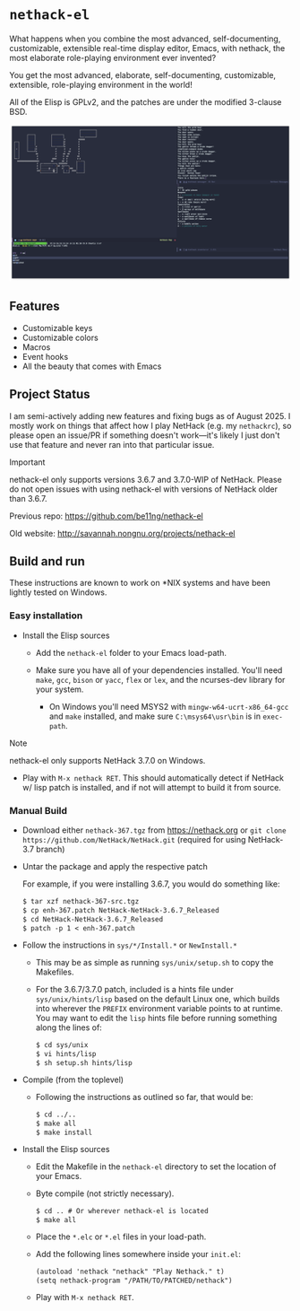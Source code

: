 # `nethack-el`

What happens when you combine the most advanced, self-documenting, customizable,
extensible real-time display editor, Emacs, with nethack, the most elaborate
role-playing environment ever invented?

You get the most advanced, elaborate, self-documenting, customizable,
extensible, role-playing environment in the world!

All of the Elisp is GPLv2, and the patches are under the modified 3-clause BSD.

![](./images/screenshot.png)

## Features

* Customizable keys
* Customizable colors
* Macros
* Event hooks
* All the beauty that comes with Emacs

## Project Status
I am semi-actively adding new features and fixing bugs as of August 2025.
I mostly work on things that affect how I play NetHack (e.g. my `nethackrc`), so please open an issue/PR if something doesn't work—it's likely I just don't use that feature and never ran into that particular issue.

> [!IMPORTANT]
> nethack-el only supports versions 3.6.7 and 3.7.0-WIP of NetHack.
> Please do not open issues with using nethack-el with versions of NetHack older than 3.6.7.


Previous repo: <https://github.com/be11ng/nethack-el>

Old website: <http://savannah.nongnu.org/projects/nethack-el>

## Build and run

These instructions are known to work on \*NIX systems and have been lightly tested on Windows.

### Easy installation

* Install the Elisp sources

  * Add the `nethack-el` folder to your Emacs load-path.

  * Make sure you have all of your dependencies installed.  You'll need `make`,
    `gcc`, `bison` or `yacc`, `flex` or `lex`, and the ncurses-dev library for
    your system.

    * On Windows you'll need MSYS2 with `mingw-w64-ucrt-x86_64-gcc` and `make` installed, and make sure `C:\msys64\usr\bin` is in `exec-path`.

> [!NOTE]
> nethack-el only supports NetHack 3.7.0 on Windows.

  * Play with `M-x nethack RET`. This should automatically detect if NetHack w/ lisp patch is installed, and if not will attempt to build it from source.

### Manual Build

* Download either `nethack-367.tgz` from <https://nethack.org> or `git clone https://github.com/NetHack/NetHack.git` (required for using NetHack-3.7 branch)

* Untar the package and apply the respective patch

  For example, if you were installing 3.6.7, you would do something like:

  ```
  $ tar xzf nethack-367-src.tgz
  $ cp enh-367.patch NetHack-NetHack-3.6.7_Released
  $ cd NetHack-NetHack-3.6.7_Released
  $ patch -p 1 < enh-367.patch
  ```

* Follow the instructions in `sys/*/Install.*` or `NewInstall.*`

  * This may be as simple as running `sys/unix/setup.sh` to copy the Makefiles.

  * For the 3.6.7/3.7.0 patch, included is a hints file under
    `sys/unix/hints/lisp` based on the default Linux one, which builds
    into wherever the `PREFIX` environment variable points to at runtime.  You
    may want to edit the `lisp` hints file before running something along
    the lines of:

    ```
    $ cd sys/unix
    $ vi hints/lisp
    $ sh setup.sh hints/lisp
    ```

* Compile (from the toplevel)

  * Following the instructions as outlined so far, that would be:

    ```
    $ cd ../..
    $ make all
    $ make install
    ```

* Install the Elisp sources

  * Edit the Makefile in the `nethack-el` directory to set the location of your
    Emacs.

  * Byte compile (not strictly necessary).

    ```
    $ cd .. # Or wherever nethack-el is located
    $ make all
    ```

  * Place the `*.elc` or `*.el` files in your load-path.

  * Add the following lines somewhere inside your `init.el`:

    ```elisp
    (autoload 'nethack "nethack" "Play Nethack." t)
    (setq nethack-program "/PATH/TO/PATCHED/nethack")
    ```

  * Play with `M-x nethack RET`.
